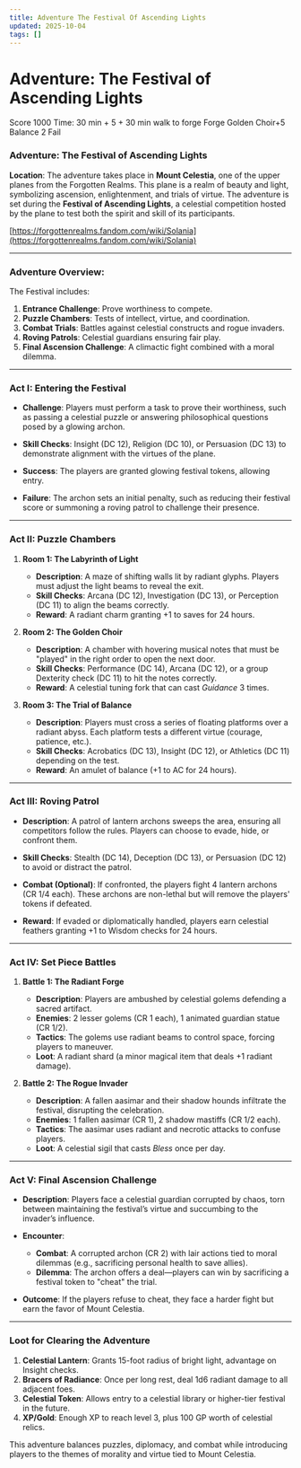 ```yaml
---
title: Adventure The Festival Of Ascending Lights
updated: 2025-10-04
tags: []
---
```


# Adventure: The Festival of Ascending Lights

Score 1000
Time: 30 min + 5 + 30 min walk to forge
Forge
Golden Choir+5
Balance 2 Fail

### Adventure: The Festival of Ascending Lights

**Location**: The adventure takes place in **Mount Celestia**, one of the upper planes from the Forgotten Realms. This plane is a realm of beauty and light, symbolizing ascension, enlightenment, and trials of virtue. The adventure is set during the **Festival of Ascending Lights**, a celestial competition hosted by the plane to test both the spirit and skill of its participants.

[https://forgottenrealms.fandom.com/wiki/Solania](https://forgottenrealms.fandom.com/wiki/Solania)

---

### Adventure Overview:
The Festival includes:
1. **Entrance Challenge**: Prove worthiness to compete.
2. **Puzzle Chambers**: Tests of intellect, virtue, and coordination.
3. **Combat Trials**: Battles against celestial constructs and rogue invaders.
4. **Roving Patrols**: Celestial guardians ensuring fair play.
5. **Final Ascension Challenge**: A climactic fight combined with a moral dilemma.

---

### **Act I: Entering the Festival**

- **Challenge**: Players must perform a task to prove their worthiness, such as passing a celestial puzzle or answering philosophical questions posed by a glowing archon.

- **Skill Checks**: Insight (DC 12), Religion (DC 10), or Persuasion (DC 13) to demonstrate alignment with the virtues of the plane.

- **Success**: The players are granted glowing festival tokens, allowing entry.

- **Failure**: The archon sets an initial penalty, such as reducing their festival score or summoning a roving patrol to challenge their presence.

---

### **Act II: Puzzle Chambers**

1. **Room 1: The Labyrinth of Light**
   - **Description**: A maze of shifting walls lit by radiant glyphs. Players must adjust the light beams to reveal the exit.
   - **Skill Checks**: Arcana (DC 12), Investigation (DC 13), or Perception (DC 11) to align the beams correctly.
   - **Reward**: A radiant charm granting +1 to saves for 24 hours.

2. **Room 2: The Golden Choir**
   - **Description**: A chamber with hovering musical notes that must be "played" in the right order to open the next door.
   - **Skill Checks**: Performance (DC 14), Arcana (DC 12), or a group Dexterity check (DC 11) to hit the notes correctly.
   - **Reward**: A celestial tuning fork that can cast *Guidance* 3 times.

3. **Room 3: The Trial of Balance**
   - **Description**: Players must cross a series of floating platforms over a radiant abyss. Each platform tests a different virtue (courage, patience, etc.).
   - **Skill Checks**: Acrobatics (DC 13), Insight (DC 12), or Athletics (DC 11) depending on the test.
   - **Reward**: An amulet of balance (+1 to AC for 24 hours).

---

### **Act III: Roving Patrol**

- **Description**: A patrol of lantern archons sweeps the area, ensuring all competitors follow the rules. Players can choose to evade, hide, or confront them.

- **Skill Checks**: Stealth (DC 14), Deception (DC 13), or Persuasion (DC 12) to avoid or distract the patrol.

- **Combat (Optional)**: If confronted, the players fight 4 lantern archons (CR 1/4 each). These archons are non-lethal but will remove the players' tokens if defeated.

- **Reward**: If evaded or diplomatically handled, players earn celestial feathers granting +1 to Wisdom checks for 24 hours.

---

### **Act IV: Set Piece Battles**

1. **Battle 1: The Radiant Forge**
   - **Description**: Players are ambushed by celestial golems defending a sacred artifact.
   - **Enemies**: 2 lesser golems (CR 1 each), 1 animated guardian statue (CR 1/2).
   - **Tactics**: The golems use radiant beams to control space, forcing players to maneuver.
   - **Loot**: A radiant shard (a minor magical item that deals +1 radiant damage).

2. **Battle 2: The Rogue Invader**
   - **Description**: A fallen aasimar and their shadow hounds infiltrate the festival, disrupting the celebration.
   - **Enemies**: 1 fallen aasimar (CR 1), 2 shadow mastiffs (CR 1/2 each).
   - **Tactics**: The aasimar uses radiant and necrotic attacks to confuse players.
   - **Loot**: A celestial sigil that casts *Bless* once per day.

---

### **Act V: Final Ascension Challenge**

- **Description**: Players face a celestial guardian corrupted by chaos, torn between maintaining the festival’s virtue and succumbing to the invader’s influence.

- **Encounter**:
   - **Combat**: A corrupted archon (CR 2) with lair actions tied to moral dilemmas (e.g., sacrificing personal health to save allies).
   - **Dilemma**: The archon offers a deal—players can win by sacrificing a festival token to "cheat" the trial.

- **Outcome**: If the players refuse to cheat, they face a harder fight but earn the favor of Mount Celestia.

---

### **Loot for Clearing the Adventure**
1. **Celestial Lantern**: Grants 15-foot radius of bright light, advantage on Insight checks.
2. **Bracers of Radiance**: Once per long rest, deal 1d6 radiant damage to all adjacent foes.
3. **Celestial Token**: Allows entry to a celestial library or higher-tier festival in the future.
4. **XP/Gold**: Enough XP to reach level 3, plus 100 GP worth of celestial relics.

This adventure balances puzzles, diplomacy, and combat while introducing players to the themes of morality and virtue tied to Mount Celestia.
